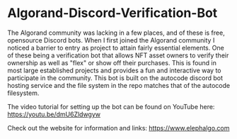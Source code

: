 # Algorand-Discord-Verification-Bot
 The Algorand community was lacking in a few places, and of these is free, opensource Discord bots. When I first joined the Algorand community I noticed a barrier to entry as project to attain fairly essential elements. One of these being a verification bot that allows NFT asset owners to verify their ownership as well as "flex" or show off their purchases. This is found in most large established projects and provides a fun and interactive way to participate in the community. This bot is built on the autocode discord bot hosting service and the file system in the repo matches that of the autocode filesystem.

The video tutorial for setting up the bot can be found on YouTube here: https://youtu.be/dmU6Zldwgyw

Check out the website for information and links: https://www.elephalgo.com
